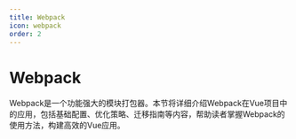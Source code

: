 ```yaml
---
title: Webpack
icon: webpack
order: 2
---
```


# Webpack

Webpack是一个功能强大的模块打包器。本节将详细介绍Webpack在Vue项目中的应用，包括基础配置、优化策略、迁移指南等内容，帮助读者掌握Webpack的使用方法，构建高效的Vue应用。
